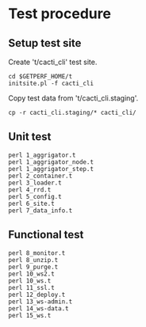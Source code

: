 # Test procedure

## Setup test site

Create 't/cacti_cli' test site.

```
cd $GETPERF_HOME/t
initsite.pl -f cacti_cli
```

Copy test data from 't/cacti_cli.staging'.

```
cp -r cacti_cli.staging/* cacti_cli/
```

## Unit test

```
perl 1_aggrigator.t
perl 1_aggrigator_node.t
perl 1_aggrigator_step.t
perl 2_container.t
perl 3_loader.t
perl 4_rrd.t
perl 5_config.t
perl 6_site.t
perl 7_data_info.t
```

## Functional test

```
perl 8_monitor.t
perl 8_unzip.t
perl 9_purge.t
perl 10_ws2.t
perl 10_ws.t
perl 11_ssl.t
perl 12_deploy.t
perl 13_ws-admin.t
perl 14_ws-data.t
perl 15_ws.t
```
